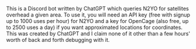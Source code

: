 This is a Discord bot written by ChatGPT which queries N2YO for satellites overhead a given area. To use it, you will need an API key (free with signup up to 1000 uses per hour) for N2YO and a key for OpenCage (also free, up to 2500 uses a day) if you want approximated locations for coordinates. This was created by ChatGPT and I claim none of it other than a few hours' worth of back and forth debugging with it.
